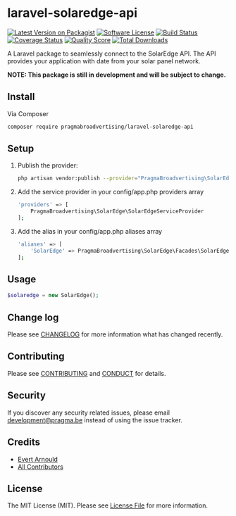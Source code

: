 # laravel-solaredge-api

[![Latest Version on Packagist][ico-version]][link-packagist]
[![Software License][ico-license]](LICENSE.md)
[![Build Status][ico-travis]][link-travis]
[![Coverage Status][ico-scrutinizer]][link-scrutinizer]
[![Quality Score][ico-code-quality]][link-code-quality]
[![Total Downloads][ico-downloads]][link-downloads]

A Laravel package to seamlessly connect to the SolarEdge API. The API provides your application with date from your solar panel network.

**NOTE: This package is still in development and will be subject to change.**

## Install

Via Composer

``` bash
composer require pragmabroadvertising/laravel-solaredge-api
```


## Setup
1. Publish the provider:
    ``` bash
    php artisan vendor:publish --provider="PragmaBroadvertising\SolarEdge\SolarEdgeServiceProvider" --tag=laravel-solaredge-api
    ```
2. Add the service provider in your config/app.php providers array
    ``` bash
    'providers' => [
        PragmaBroadvertising\SolarEdge\SolarEdgeServiceProvider
    ];
    ```
3. Add the alias in your config/app.php aliases array
    ``` bash
    'aliases' => [
        'SolarEdge' => PragmaBroadvertising\SolarEdge\Facades\SolarEdge::class
    ];
    ```
## Usage

``` php
$solaredge = new SolarEdge();
```

## Change log

Please see [CHANGELOG](CHANGELOG.md) for more information what has changed recently.

## Contributing

Please see [CONTRIBUTING](CONTRIBUTING.md) and [CONDUCT](CONDUCT.md) for details.

## Security

If you discover any security related issues, please email development@pragma.be instead of using the issue tracker.

## Credits

- [Evert Arnould][link-author]
- [All Contributors][link-contributors]

## License

The MIT License (MIT). Please see [License File](LICENSE.md) for more information.

[ico-version]: https://img.shields.io/packagist/v/pragmabroadvertising/laravel-solaredge-api.svg?style=flat-square
[ico-license]: https://img.shields.io/badge/license-MIT-brightgreen.svg?style=flat-square
[ico-travis]: https://img.shields.io/travis/pragmabroadvertising/laravel-solaredge-api/master.svg?style=flat-square
[ico-scrutinizer]: https://img.shields.io/scrutinizer/coverage/g/pragmabroadvertising/laravel-solaredge-api.svg?style=flat-square
[ico-code-quality]: https://img.shields.io/scrutinizer/g/pragmabroadvertising/laravel-solaredge-api.svg?style=flat-square
[ico-downloads]: https://img.shields.io/packagist/dt/pragmabroadvertising/laravel-solaredge-api.svg?style=flat-square

[link-packagist]: https://packagist.org/packages/pragmabroadvertising/laravel-solaredge-api
[link-travis]: https://travis-ci.org/pragmabroadvertising/laravel-solaredge-api
[link-scrutinizer]: https://scrutinizer-ci.com/g/pragmabroadvertising/laravel-solaredge-api/code-structure
[link-code-quality]: https://scrutinizer-ci.com/g/pragmabroadvertising/laravel-solaredge-api
[link-downloads]: https://packagist.org/packages/pragmabroadvertising/laravel-solaredge-api
[link-author]: https://github.com/pragmaniac
[link-contributors]: ../../contributors